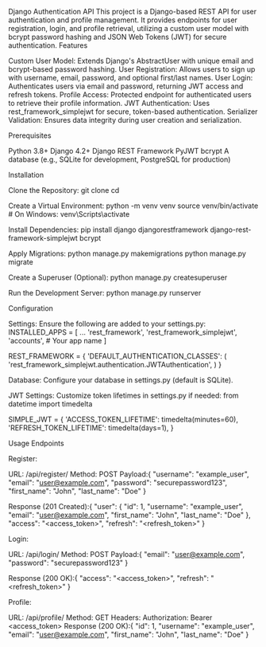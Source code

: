 Django Authentication API
This project is a Django-based REST API for user authentication and profile management. It provides endpoints for user registration, login, and profile retrieval, utilizing a custom user model with bcrypt password hashing and JSON Web Tokens (JWT) for secure authentication.
Features

Custom User Model: Extends Django's AbstractUser with unique email and bcrypt-based password hashing.
User Registration: Allows users to sign up with username, email, password, and optional first/last names.
User Login: Authenticates users via email and password, returning JWT access and refresh tokens.
Profile Access: Protected endpoint for authenticated users to retrieve their profile information.
JWT Authentication: Uses rest_framework_simplejwt for secure, token-based authentication.
Serializer Validation: Ensures data integrity during user creation and serialization.

Prerequisites

Python 3.8+
Django 4.2+
Django REST Framework
PyJWT
bcrypt
A database (e.g., SQLite for development, PostgreSQL for production)

Installation

Clone the Repository:
git clone <repository-url>
cd <repository-directory>


Create a Virtual Environment:
python -m venv venv
source venv/bin/activate  # On Windows: venv\Scripts\activate


Install Dependencies:
pip install django djangorestframework django-rest-framework-simplejwt bcrypt


Apply Migrations:
python manage.py makemigrations
python manage.py migrate


Create a Superuser (Optional):
python manage.py createsuperuser


Run the Development Server:
python manage.py runserver



Configuration

Settings: Ensure the following are added to your settings.py:
INSTALLED_APPS = [
    ...
    'rest_framework',
    'rest_framework_simplejwt',
    'accounts',  # Your app name
]

REST_FRAMEWORK = {
    'DEFAULT_AUTHENTICATION_CLASSES': (
        'rest_framework_simplejwt.authentication.JWTAuthentication',
    )
}


Database: Configure your database in settings.py (default is SQLite).

JWT Settings: Customize token lifetimes in settings.py if needed:
from datetime import timedelta

SIMPLE_JWT = {
    'ACCESS_TOKEN_LIFETIME': timedelta(minutes=60),
    'REFRESH_TOKEN_LIFETIME': timedelta(days=1),
}



Usage
Endpoints

Register:

URL: /api/register/
Method: POST
Payload:{
    "username": "example_user",
    "email": "user@example.com",
    "password": "securepassword123",
    "first_name": "John",
    "last_name": "Doe"
}


Response (201 Created):{
    "user": {
        "id": 1,
        "username": "example_user",
        "email": "user@example.com",
        "first_name": "John",
        "last_name": "Doe"
    },
    "access": "<access_token>",
    "refresh": "<refresh_token>"
}




Login:

URL: /api/login/
Method: POST
Payload:{
    "email": "user@example.com",
    "password": "securepassword123"
}


Response (200 OK):{
    "access": "<access_token>",
    "refresh": "<refresh_token>"
}




Profile:

URL: /api/profile/
Method: GET
Headers: Authorization: Bearer <access_token>
Response (200 OK):{
    "id": 1,
    "username": "example_user",
    "email": "user@example.com",
    "first_name": "John",
    "last_name": "Doe"
}





